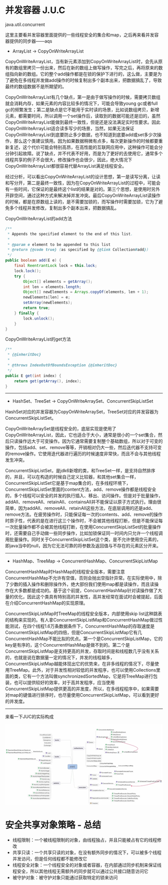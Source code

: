# 并发容器 J.U.C

java.util.concurrent

这里主要看并发容器里面提供的一些线程安全的集合和map，之后再来看并发容器提供的同步器——aqs

- ArrayList -> CopyOnWriteArrayList

CopyOnWriteArrayList，当有新元素添加到CopyOnWriteArrayList时，会先从原有的数组里拷贝一份出来，然后在新的数组上做写操作，写完之后，再将原来的数组指向新的数组。它的整个add操作都是在锁的保护下进行的，这么做，主要是为了避免在多线程并发做add操作的时候复制出多个副本出来，把数据搞乱了，导致最终的数组数据不是所期望的。

CopyOnWriteArrayList有几个缺点，第一是由于做写操作的时候，需要拷贝数组就会消耗内存，如果元素的内容比较多的情况下，可能会导致young
gc或者full
gc的频繁发生；第二是缺点是它不能用于实时读的场景，比如说数组拷贝，新增元素，都需要时间，所以调用一个set操作后，读取到的数据可能还是旧的，虽然CopyOnWriteArrayList能做到最终一致性，但是还是没法满足实时性要求。因此CopyOnWriteArrayList适合读多写少的场景，当然，如果无法保证CopyOnWriteArrayList到底要防止多少数据，也不知道到底要add或set多少次操作，那么这个类建议慎用。因为如果数据稍微有点多，每次更新操作的时候都要重新复述，这个代价可能会特别高昂，在高性能的互联网应用中，这种操作可能会分分钟引起故障。说了缺点，并不代表不好用，而是为了更好的去使用它，通常多个线程共享的例子不会很大，修改操作也会很少，因此，绝大情况下CopyOnWriteArrayList都很容易代替ArrayList满足线程安全。

经过分析，可以看出CopyOnWriteArrayList的设计思想，第一是读写分离，让读和写分开，第二是最终一致性，因为在CopyOnWriteArrayList的过程中，可能会有一些时间，它保证的是最终这个list的结果是对的。第三个思想，是使用时另外开辟空间，通过这种方式来解决掉并发冲突。最后CopyOnWriteArrayList读操作的时候，都是在原数组上读的，是不需要加锁的，而写操作时需要加锁，它为了避免多个线程并发修改，复制出多个副本出来，把数据搞乱。

CopyOnWriteArrayList的add方法

```java
/**
 * Appends the specified element to the end of this list.
 *
 * @param e element to be appended to this list
 * @return {@code true} (as specified by {@link Collection#add})
 */
public boolean add(E e) {
    final ReentrantLock lock = this.lock;
    lock.lock();
    try {
        Object[] elements = getArray();
        int len = elements.length;
        Object[] newElements = Arrays.copyOf(elements, len + 1);
        newElements[len] = e;
        setArray(newElements);
        return true;
    } finally {
        lock.unlock();
    }
}
```

CopyOnWriteArrayList的get方法

```java
/**
 * {@inheritDoc}
 *
 * @throws IndexOutOfBoundsException {@inheritDoc}
 */
public E get(int index) {
    return get(getArray(), index);
}
```

<hr>

- HashSet、TreeSet -> CopyOnWriteArraySet、ConcurrentSkipListSet

HashSet对应的并发容器为CopyOnWriteArraySet，TreeSet对应的并发容器为ConcurrentSkipListSet。

CopyOnWriteArraySet是线程安全的，底层实现是使用了CopyOnWriteArrayList，因此，它也适合于大小，通常是很小的一个set集合，然后只读操作远大于可变操作。因为它通常需要复制整个基础数组，所以对于可变的操作，包括add、set、remove等等，开销相对仍大一些，然后迭代器不支持可变的remove操作。它使用迭代器进行遍历的时候速度非常快，而且不会与其他线程发生冲突。

ConcurrentSkipListSet，是jdk6新增的类，和TreeSet一样，是支持自然排序的，并且，可以在构造的时候自己定义比较器，和其他set集合一样，ConcurrentSkipListSet它是基于map集合的，在多线程环境下，ConcurrentSkipListSet里面的content方法，add、remove操作都是线程安全的，多个线程可以安全的并发的执行插入、移出、访问操作。但是对于批量操作，addAll、removeAll、retainAll、containsAll并不能保证以原子方式执行。理由很简单，因为addAll、removeAll、retainAll这些方法，在底层调用的还是add、remove方法。在疲劳操作时，只能保证每一次的contents、add、remove的操作时原子性，代表的是在进行这三个操作时，不会被其他线程打断，但是不能保证每一次批量操作都不会被其他线程打断，在使用ConcurrentSkipListSet的批量操作时，还需要自己手动做一些同步操作，比如加锁保证同一时间内只允许一个线程调用批量操作。同时关于ConcurrentSkipListSet这个类，是不允许使用空元素的，即java当中的null，因为它无法可靠的将参数及返回值与不存在的元素区分开来。

<hr>

- HashMap、TreeMap -> ConcurrentHashMap、ConcurrentSkipListMap

ConcurrentHashMap时HashMap的线程安全版本，需要注意ConcurrentHashMap不允许有空值，否则会抛出空指针异常。在实际使用中，除了少数的插入操作和删除操作外，绝大部份我们使用map都是读操作，而且读操作在大多数都是成功的。基于这个前提，ConcurrentHashMap针对读操作做了大量的优化，因此这个类具有特别高的并发性，高并发经常在面试时会被提起，后面在介绍ConcurrentHashMap的实现原理。

ConcurrentSkipListMap时TreeMap的线程安全版本，内部使用skip
list这种跳表的结构来实现的。有人拿ConcurrentSkipListMap和ConcurrentHashMap做过性能测试，在四个线程1.6万条数据条件下，ConcurrentHashMap的存取速度是ConcurrentSkipListMap的四倍，但是ConcurrentSkipListMap它有几ConcurrentHashMap不能比拟的优点。第一个是ConcurrentSkipListMap，它的key是有序的，这个ConcurrentHashMap是做不到的。第二个是ConcurrentSkipListMap是支持更高的并发，存取时间是和线程数几乎没有关系的，也就是说在数据量一定的情况下，并发的线程越多，ConcurrentSkipListMap越能体现出它的优势来，在非多线程的情况下，尽量使用TreeMap。此外，对于并发性相对较低的并发程序，也可以使用Collections里面的类，它有一个方法叫做synchronizedSortedMap，它是将TreeMap进行包装，也可以提供较好的效率，对于高并发程序，应当使用ConcurrentSkipListMap提供更高的并发度，所以，在多线程程序中，如果需要对map的键值进行排序时，也尽量使用ConcurrentSkipListMap，可以看到更好的并发度。

<hr>

来看一下JUC的实际构成

![6.5J.U.C的主要构成.png](imgs/6.5J.U.C的主要构成.png)

# 安全共享对象策略 - 总结

- 线程限制：一个被线程限制的对象，由线程独占，并且只能被占有它的线程修改
- 共享只读：一个共享只读的对象，在没有额外同步的情况下，可以被多个线程并发访问，但是任何线程都不能修改它
- 线程安全对象：一个线程安全的对象或者容器，在内部通过同步机制来保证线程安全，所以其他线程无需额外的同步就可以通过公共接口随意访问它
- 被守护对象：被守护对象只能通过获取特定的锁来访问